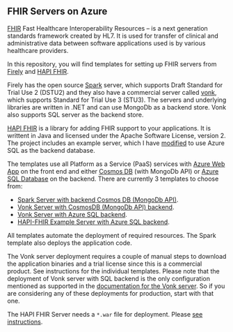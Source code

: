 FHIR Servers on Azure
---------------------

[FHIR](hl7.org/fhir) Fast Healthcare Interoperability Resources – is a next generation standards framework created by HL7. It is used for transfer of clinical and administrative data between software applications used is by various healthcare providers. 

In this repository, you will find templates for setting up FHIR servers from [Firely](https://fire.ly) and [HAPI FHIR](http://hapifhir.io/).

Firely has the open source [Spark](https://github.com/FirelyTeam/spark) server, which supports Draft Standard for Trial Use 2 (DSTU2) and they also have a commercial server called [vonk](https://fire.ly/vonk), which supports Standard for Trial Use 3 (STU3). The servers and underlying libraries are written in .NET and can use MongoDb as a backend store. Vonk also supports SQL server as the backend store. 

[HAPI FHIR](http://hapifhir.io/) is a library for adding FHIR support to your applications. It is writtent in Java and licensed under the Apache Software License, version 2. The project includes an example server, which I have [modified](https://github.com/hansenms/hapi-fhir/tree/azuresql) to use Azure SQL as the backend database. 

The templates use all Platform as a Service (PaaS) services with [Azure Web App](https://azure.microsoft.com/en-us/services/app-service/web/) on the front end and either [Cosmos DB](https://azure.microsoft.com/en-us/services/cosmos-db/) (with MongoDb API) or [Azure SQL Database](https://azure.microsoft.com/en-us/services/sql-database/) on the backend. There are currently 3 templates to choose from:

* [Spark Server with backend Cosmos DB (MongoDb API)](spark/).
* [Vonk Server with CosmosDB (MongoDb API) backend](vonk-cosmosdb/).
* [Vonk Server with Azure SQL backend](vonk-sql/).
* [HAPI-FHIR Example Server with Azure SQL backend](hapi-fhir-sql/).

All templates automate the deployment of required resources. The Spark template also deploys the application code. 

The Vonk server deployment requires a couple of manual steps to download the application binaries and a trial license since this is a commercial product. See instructions for the individual templates. Please note that the deployment of Vonk server with SQL backend is the only configuration mentioned as supported in the [documentation for the Vonk server](https://simplifier.net/vonk). So if you are considering any of these deployments for production, start with that one. 

The HAPI FHIR Server needs a `*.war` file for deployment. Please [see instructions](hapi-fhir-sql/). 

